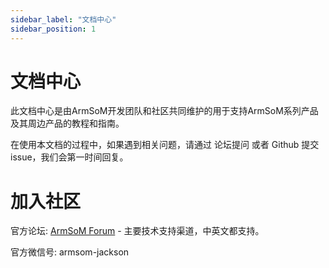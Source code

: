 ```yaml
---
sidebar_label: "文档中心"
sidebar_position: 1
---
```


# 文档中心

此文档中心是由ArmSoM开发团队和社区共同维护的用于支持ArmSoM系列产品及其周边产品的教程和指南。

在使用本文档的过程中，如果遇到相关问题，请通过 论坛提问 或者 Github 提交 issue，我们会第一时间回复。

# 加入社区

官方论坛: [ArmSoM Forum](http://forum.armsom.org/) - 主要技术支持渠道，中英文都支持。

官方微信号: armsom-jackson